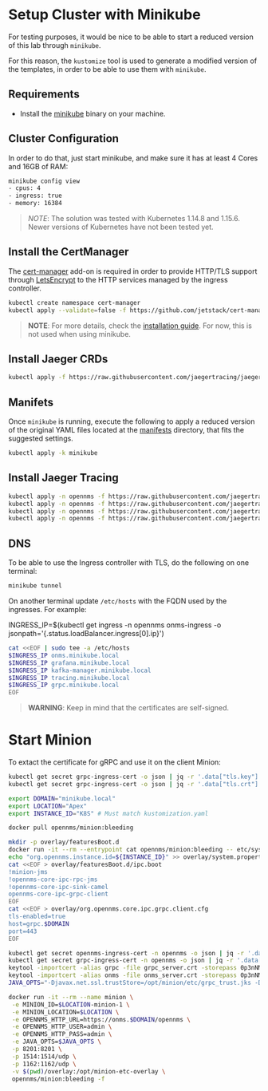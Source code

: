 # Setup Cluster with Minikube

For testing purposes, it would be nice to be able to start a reduced version of this lab through `minikube`.

For this reason, the `kustomize` tool is used to generate a modified version of the templates, in order to be able to use them with `minikube`.

## Requirements

* Install the [minikube](https://kubernetes.io/docs/tasks/tools/install-minikube/) binary on your machine.

## Cluster Configuration

In order to do that, just start minikube, and make sure it has at least 4 Cores and 16GB of RAM:

```bash
minikube config view
- cpus: 4
- ingress: true
- memory: 16384
```

> *NOTE*: The solution was tested with Kubernetes 1.14.8 and 1.15.6. Newer versions of Kubernetes have not been tested yet.

## Install the CertManager

The [cert-manager](https://cert-manager.readthedocs.io/en/latest/) add-on is required in order to provide HTTP/TLS support through [LetsEncrypt](https://letsencrypt.org) to the HTTP services managed by the ingress controller.

```bash
kubectl create namespace cert-manager
kubectl apply --validate=false -f https://github.com/jetstack/cert-manager/releases/download/v0.13.1/cert-manager.yaml
```

> **NOTE**: For more details, check the [installation guide](http://docs.cert-manager.io/en/latest/getting-started/install.html). For now, this is not used when using minikube.

## Install Jaeger CRDs

```bash
kubectl apply -f https://raw.githubusercontent.com/jaegertracing/jaeger-operator/master/deploy/crds/jaegertracing.io_jaegers_crd.yaml
```

## Manifets

Once `minikube` is running, execute the following to apply a reduced version of the original YAML files located at the [manifests](manifests) directory, that fits the suggested settings.

```bash
kubectl apply -k minikube
```

## Install Jaeger Tracing

```bash
kubectl apply -n opennms -f https://raw.githubusercontent.com/jaegertracing/jaeger-operator/master/deploy/service_account.yaml
kubectl apply -n opennms -f https://raw.githubusercontent.com/jaegertracing/jaeger-operator/master/deploy/role.yaml
kubectl apply -n opennms -f https://raw.githubusercontent.com/jaegertracing/jaeger-operator/master/deploy/role_binding.yaml
kubectl apply -n opennms -f https://raw.githubusercontent.com/jaegertracing/jaeger-operator/master/deploy/operator.yaml
```

## DNS

To be able to use the Ingress controller with TLS, do the following on one terminal:

```bash
minikube tunnel
```

On another terminal update `/etc/hosts` with the FQDN used by the ingresses. For example:

INGRESS_IP=$(kubectl get ingress -n opennms onms-ingress -o jsonpath='{.status.loadBalancer.ingress[0].ip}')
```bash
cat <<EOF | sudo tee -a /etc/hosts
$INGRESS_IP onms.minikube.local
$INGRESS_IP grafana.minikube.local
$INGRESS_IP kafka-manager.minikube.local
$INGRESS_IP tracing.minikube.local
$INGRESS_IP grpc.minikube.local
EOF
```

> **WARNING**: Keep in mind that the certificates are self-signed.

# Start Minion

To extact the certificate for gRPC and use it on the client Minion:

```bash
kubectl get secret grpc-ingress-cert -o json | jq -r '.data["tls.key"]' | base64 --decode > server.key
kubectl get secret grpc-ingress-cert -o json | jq -r '.data["tls.crt"]' | base64 --decode > server.crt
```


```bash
export DOMAIN="minikube.local"
export LOCATION="Apex"
export INSTANCE_ID="K8S" # Must match kustomization.yaml

docker pull opennms/minion:bleeding

mkdir -p overlay/featuresBoot.d
docker run -it --rm --entrypoint cat opennms/minion:bleeding -- etc/system.properties > overlay/system.properties
echo "org.opennms.instance.id=${INSTANCE_ID}" >> overlay/system.properties
cat <<EOF > overlay/featuresBoot.d/ipc.boot
!minion-jms
!opennms-core-ipc-rpc-jms
!opennms-core-ipc-sink-camel
opennms-core-ipc-grpc-client
EOF
cat <<EOF > overlay/org.opennms.core.ipc.grpc.client.cfg
tls-enabled=true
host=grpc.$DOMAIN
port=443
EOF

kubectl get secret opennms-ingress-cert -n opennms -o json | jq -r '.data["tls.crt"]' | base64 --decode > overlay/onms_server.crt
kubectl get secret grpc-ingress-cert -n opennms -o json | jq -r '.data["tls.crt"]' | base64 --decode > overlay/grpc_server.crt
keytool -importcert -alias grpc -file grpc_server.crt -storepass 0p3nNM5 -keystore overlay/grpc_trust.jks
keytool -importcert -alias onms -file onms_server.crt -storepass 0p3nNM5 -keystore overlay/grpc_trust.jks
JAVA_OPTS="-Djavax.net.ssl.trustStore=/opt/minion/etc/grpc_trust.jks -Djavax.net.ssl.trustStorePassword=0p3nNM5"

docker run -it --rm --name minion \
 -e MINION_ID=$LOCATION-minion-1 \
 -e MINION_LOCATION=$LOCATION \
 -e OPENNMS_HTTP_URL=https://onms.$DOMAIN/opennms \
 -e OPENNMS_HTTP_USER=admin \
 -e OPENNMS_HTTP_PASS=admin \
 -e JAVA_OPTS=$JAVA_OPTS \
 -p 8201:8201 \
 -p 1514:1514/udp \
 -p 1162:1162/udp \
 -v $(pwd)/overlay:/opt/minion-etc-overlay \
 opennms/minion:bleeding -f
```
